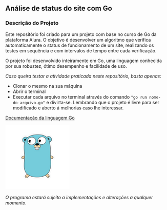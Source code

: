 ## Análise de status do site com Go 

### Descrição do Projeto

Este repositório foi criado para um projeto com base no curso de Go da plataforma Alura. O objetivo é desenvolver um algoritmo que verifica automaticamente o status de funcionamento de um site, realizando os testes em sequência e com intervalos de tempo entre cada verificação.

O projeto foi desenvolvido inteiramente em Go, uma linguagem conhecida por sua robustez, ótimo desempenho e facilidade de uso.


_Caso queira testar a atividade praticada neste repositório, basta apenas:_
-   Clonar o mesmo na sua máquina
-   Abrir o terminal
-   Executar cada arquivo no terminal através do comando  `"go run nome-do-arquivo.go"`  e divirta-se. Lembrando que o projeto é livre para ser modificado e aberto á melhorias caso lhe interessar.

[Documentação da linguagem Go](https://go.dev/)

<img src="/images/gopher-removebg-preview.png" alt="Gopher" style="width:200px;">

_O programa estará sujeito a implementações e alterações a qualquer momento._